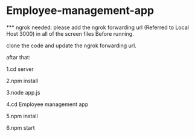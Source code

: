 # Employee-management-app

*** ngrok needed: please add the ngrok forwarding url (Referred to Local Host 3000) in all of the screen files Before running.

clone the code and update the ngrok forwarding url.

aftar that:

1.cd server

2.npm install

3.node app.js

4.cd Employee management app

5.npm install

6.npm start



